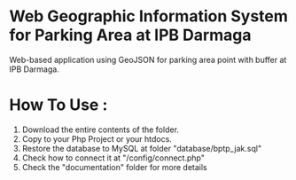 # Web Geographic Information System for Parking Area at IPB Darmaga
Web-based application using GeoJSON for parking area point with buffer at IPB Darmaga.


# How To Use :

1. Download the entire contents of the folder.
2. Copy to your Php Project or your htdocs.
3. Restore the database to MySQL at folder "database/bptp_jak.sql"
4. Check how to connect it at "/config/connect.php"
5. Check the "documentation" folder for more details

